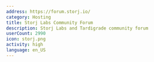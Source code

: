 ```yaml
---
address: https://forum.storj.io/
category: Hosting
title: Storj Labs Community Forum
description: Storj Labs and Tardigrade community forum
userCount: 2990
icon: storj.png
activity: high
language: en_US
---
```


